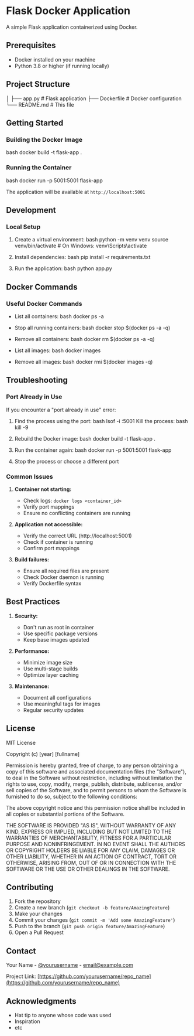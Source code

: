 # Flask Docker Application

A simple Flask application containerized using Docker.

## Prerequisites

- Docker installed on your machine
- Python 3.8 or higher (if running locally)

## Project Structure

│
├── app.py # Flask application
├── Dockerfile # Docker configuration
└── README.md # This file


## Getting Started

### Building the Docker Image

bash
docker build -t flask-app .

### Running the Container
bash
docker run -p 5001:5001 flask-app


The application will be available at `http://localhost:5001`

## Development

### Local Setup

1. Create a virtual environment:
bash
python -m venv venv
source venv/bin/activate # On Windows: venv\Scripts\activate
2. Install dependencies:
bash
pip install -r requirements.txt


3. Run the application:
bash
python app.py

## Docker Commands

### Useful Docker Commands

- List all containers:
	bash
	docker ps -a
- Stop all running containers:
	bash
	docker stop $(docker ps -a -q)
- Remove all containers:
	bash
	docker rm $(docker ps -a -q)
- List all images:
	bash
	docker images

- Remove all images:
	bash
	docker rmi $(docker images -q)


## Troubleshooting

### Port Already in Use

If you encounter a "port already in use" error:

1. Find the process using the port:
  bash
  lsof -i :5001
  Kill the process:
  bash
  kill -9 <PID>
  2. Rebuild the Docker image:
  bash
  docker build -t flask-app .
  3. Run the container again:
  bash
  docker run -p 5001:5001 flask-app


2. Stop the process or choose a different port

### Common Issues

1. **Container not starting:**
   - Check logs: `docker logs <container_id>`
   - Verify port mappings
   - Ensure no conflicting containers are running

2. **Application not accessible:**
   - Verify the correct URL (http://localhost:5001)
   - Check if container is running
   - Confirm port mappings

3. **Build failures:**
   - Ensure all required files are present
   - Check Docker daemon is running
   - Verify Dockerfile syntax

## Best Practices

1. **Security:**
   - Don't run as root in container
   - Use specific package versions
   - Keep base images updated

2. **Performance:**
   - Minimize image size
   - Use multi-stage builds
   - Optimize layer caching

3. **Maintenance:**
   - Document all configurations
   - Use meaningful tags for images
   - Regular security updates

## License

MIT License

Copyright (c) [year] [fullname]

Permission is hereby granted, free of charge, to any person obtaining a copy
of this software and associated documentation files (the "Software"), to deal
in the Software without restriction, including without limitation the rights
to use, copy, modify, merge, publish, distribute, sublicense, and/or sell
copies of the Software, and to permit persons to whom the Software is
furnished to do so, subject to the following conditions:

The above copyright notice and this permission notice shall be included in all
copies or substantial portions of the Software.

THE SOFTWARE IS PROVIDED "AS IS", WITHOUT WARRANTY OF ANY KIND, EXPRESS OR
IMPLIED, INCLUDING BUT NOT LIMITED TO THE WARRANTIES OF MERCHANTABILITY,
FITNESS FOR A PARTICULAR PURPOSE AND NONINFRINGEMENT. IN NO EVENT SHALL THE
AUTHORS OR COPYRIGHT HOLDERS BE LIABLE FOR ANY CLAIM, DAMAGES OR OTHER
LIABILITY, WHETHER IN AN ACTION OF CONTRACT, TORT OR OTHERWISE, ARISING FROM,
OUT OF OR IN CONNECTION WITH THE SOFTWARE OR THE USE OR OTHER DEALINGS IN THE
SOFTWARE.

## Contributing

1. Fork the repository
2. Create a new branch (`git checkout -b feature/AmazingFeature`)
3. Make your changes
4. Commit your changes (`git commit -m 'Add some AmazingFeature'`)
5. Push to the branch (`git push origin feature/AmazingFeature`)
6. Open a Pull Request

## Contact

Your Name - [@yourusername](https://twitter.com/yourusername) - email@example.com

Project Link: [https://github.com/yourusername/repo_name](https://github.com/yourusername/repo_name)

## Acknowledgments

* Hat tip to anyone whose code was used
* Inspiration
* etc
